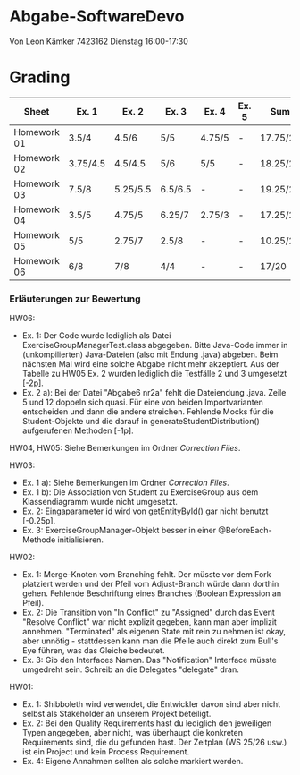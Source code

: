 # Abgabe-SoftwareDevo
Von Leon Kämker 7423162
Dienstag 16:00-17:30

# Grading

| Sheet       | Ex. 1    | Ex. 2    | Ex. 3    | Ex. 4    | Ex. 5    | Sum      |
| ----------- | -------- | -------- | -------- | -------- | -------- | -------- |
| Homework 01 | 3.5/4    | 4.5/6    | 5/5      | 4.75/5   | -        | 17.75/20 |
| Homework 02 | 3.75/4.5 | 4.5/4.5  | 5/6      | 5/5      | -        | 18.25/20 |
| Homework 03 | 7.5/8    | 5.25/5.5 | 6.5/6.5  | -        | -        | 19.25/20 |
| Homework 04 | 3.5/5    | 4.75/5   | 6.25/7   | 2.75/3   | -        | 17.25/20 |
| Homework 05 | 5/5      | 2.75/7   | 2.5/8    | -        | -        | 10.25/20 |
| Homework 06 | 6/8      | 7/8      | 4/4      | -        | -        | 17/20    |

### Erläuterungen zur Bewertung

HW06:
- Ex. 1: Der Code wurde lediglich als Datei ExerciseGroupManagerTest.class abgegeben. Bitte Java-Code immer in (unkompilierten) Java-Dateien (also mit Endung .java) abgeben. Beim nächsten Mal wird eine solche Abgabe nicht mehr akzeptiert. Aus der Tabelle zu HW05 Ex. 2 wurden lediglich die Testfälle 2 und 3 umgesetzt \[-2p\].
- Ex. 2 a): Bei der Datei "Abgabe6 nr2a" fehlt die Dateiendung .java. Zeile 5 und 12 doppeln sich quasi. Für eine von beiden Importvarianten entscheiden und dann die andere streichen. Fehlende Mocks für die Student-Objekte und die darauf in generateStudentDistribution() aufgerufenen Methoden \[-1p\].

HW04, HW05: Siehe Bemerkungen im Ordner *Correction Files*.

HW03:
- Ex. 1 a): Siehe Bemerkungen im Ordner *Correction Files*.
- Ex. 1 b): Die Association von Student zu ExerciseGroup aus dem Klassendiagramm wurde nicht umgesetzt.
- Ex. 2: Eingaparameter id wird von getEntityById() gar nicht benutzt \[-0.25p\].
- Ex. 3: ExerciseGroupManager-Objekt besser in einer @BeforeEach-Methode initialisieren.

HW02:
- Ex. 1: Merge-Knoten vom Branching fehlt. Der müsste vor dem Fork platziert werden und der Pfeil vom Adjust-Branch würde dann dorthin gehen. Fehlende Beschriftung eines Branches (Boolean Expression an Pfeil).
- Ex. 2: Die Transition von "In Conflict" zu "Assigned" durch das Event "Resolve Conflict" war nicht explizit gegeben, kann man aber implizit annehmen. "Terminated" als eigenen State mit rein zu nehmen ist okay, aber unnötig - stattdessen kann man die Pfeile auch direkt zum Bull's Eye führen, was das Gleiche bedeutet.
- Ex. 3: Gib den Interfaces Namen. Das "Notification" Interface müsste umgedreht sein. Schreib an die Delegates "delegate" dran.

HW01:
- Ex. 1: Shibboleth wird verwendet, die Entwickler davon sind aber nicht selbst als Stakeholder an unserem Projekt beteiligt.
- Ex. 2: Bei den Quality Requirements hast du lediglich den jeweiligen Typen angegeben, aber nicht, was überhaupt die konkreten Requirements sind, die du gefunden hast. Der Zeitplan (WS 25/26 usw.) ist ein Project und kein Process Requirement.
- Ex. 4: Eigene Annahmen sollten als solche markiert werden.
